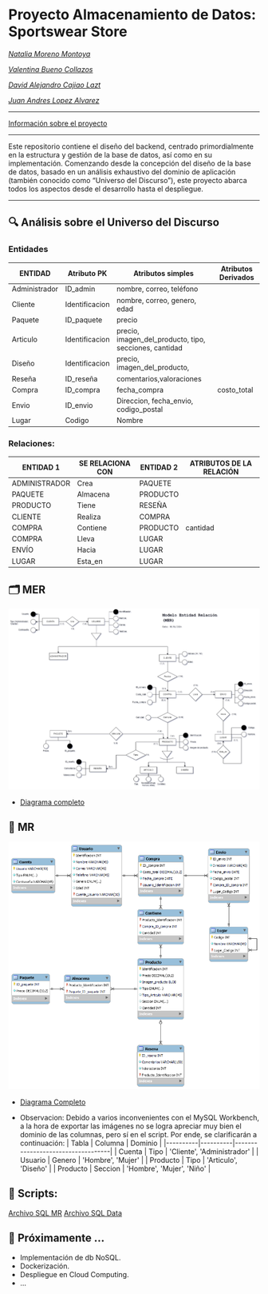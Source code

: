 # Proyecto Almacenamiento de Datos: Sportswear Store

*[Natalia Moreno Montoya](https://github.com/natam226)*

*[Valentina Bueno Collazos](https://github.com/valentinabc19)*

*[David Alejandro Cajiao Lazt](https://github.com/DCajiao)*

*[Juan Andres Lopez Alvarez](https://github.com/DCajiao)*

---

[Información sobre el proyecto](https://github.com/DCajiao/sportswear_store/blob/main/Proyecto%20de%20Curso%20-%20Almacenamiento%20de%20Datos.pdf)

---

Este repositorio contiene el diseño del backend, centrado primordialmente en la estructura y gestión de la base de datos, así como en su implementación. Comenzando desde la concepción del diseño de la base de datos, basado en un análisis exhaustivo del dominio de aplicación (también conocido como “Universo del Discurso”), este proyecto abarca todos los aspectos desde el desarrollo hasta el despliegue.

---

## 🔍 Análisis sobre el Universo del Discurso

### Entidades

| ENTIDAD | Atributo PK | Atributos simples | Atributos Derivados |
| --- | --- | --- | --- |
| Administrador | ID_admin | nombre, correo, teléfono |  |
| Cliente | Identificacion | nombre, correo, genero, edad |  |
| Paquete | ID_paquete | precio |  |
| Articulo | Identificacion | precio, imagen_del_producto, tipo, secciones, cantidad |  |
| Diseño | Identificacion | precio, imagen_del_producto, |  |
| Reseña | ID_reseña | comentarios,valoraciones |  |
| Compra | ID_compra | fecha_compra | costo_total |
| Envio | ID_envio | Direccion, fecha_envio, codigo_postal |  |
| Lugar | Codigo | Nombre |  |

### Relaciones:

| ENTIDAD 1 | SE RELACIONA CON | ENTIDAD 2 | ATRIBUTOS DE LA RELACIÓN |
| --- | --- | --- | --- |
| ADMINISTRADOR | Crea | PAQUETE |  |
| PAQUETE | Almacena | PRODUCTO |  |
| PRODUCTO | Tiene | RESEÑA |  |
| CLIENTE | Realiza | COMPRA |  |
| COMPRA | Contiene | PRODUCTO | cantidad |
| COMPRA | Lleva  | LUGAR |  |
| ENVÍO | Hacia  | LUGAR |  |
| LUGAR | Esta_en | LUGAR |  |


## 🗂️ MER

![MER-diagrama-png](https://github.com/DCajiao/sportswear_store/blob/main/images/MER.png?raw=true)

- [Diagrama completo](https://drive.google.com/file/d/1OhrWwU322MSNL48Lc3sZaY-cKv6n9IXW/view)


## 🧩 MR

![MR-diagrama-png](https://github.com/DCajiao/sportswear_store/blob/main/images/MR.png?raw=true)

- [Diagrama Completo](https://drive.google.com/file/d/18cunQ3gYTccL-rEyEJTIVkVz7Fbsw2J3/view?usp=sharing)

- Observacion: Debido a varios inconvenientes con el MySQL Workbench, a la hora de exportar las imágenes no se logra apreciar muy bien el dominio de las columnas, pero sí en el script. Por ende, se clarificarán a continuación:
    | Tabla    | Columna  | Dominio                           |
    |----------|----------|-----------------------------------|
    | Cuenta   | Tipo     | 'Cliente', 'Administrador'        |
    | Usuario  | Genero   | 'Hombre', 'Mujer'                 |
    | Producto | Tipo     | 'Articulo', 'Diseño'              |
    | Producto | Seccion  | 'Hombre', 'Mujer', 'Niño'         |



## 📝 Scripts:

[Archivo SQL MR](https://github.com/DCajiao/sportswear_store/blob/main/sql/Scrip_sportswear_store.sql)
[Archivo SQL Data](https://github.com/DCajiao/sportswear_store/blob/main/sql/Scrip_datos.sql)



## 🚀 Próximamente …

- Implementación de db NoSQL.
- Dockerización.
- Despliegue en Cloud Computing.
- ...
